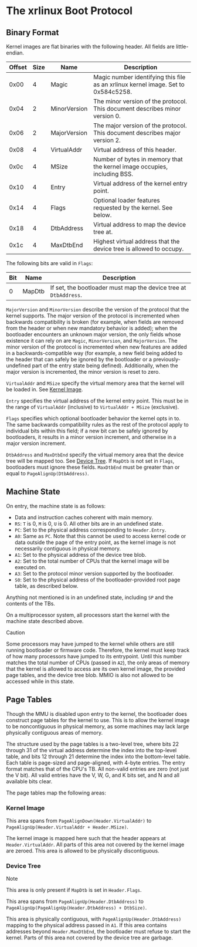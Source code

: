 # The xrlinux Boot Protocol

## Binary Format

Kernel images are flat binaries with the following header. All fields are little-endian.

| Offset | Size | Name         | Description                                                                       |
|--------|------|--------------|-----------------------------------------------------------------------------------|
| 0x00   | 4    | Magic        | Magic number identifying this file as an xrlinux kernel image. Set to 0x584c5258. |
| 0x04   | 2    | MinorVersion | The minor version of the protocol. This document describes minor version 0.       |
| 0x06   | 2    | MajorVersion | The major version of the protocol. This document describes major version 2.       |
| 0x08   | 4    | VirtualAddr  | Virtual address of this header.                                                   |
| 0x0c   | 4    | MSize        | Number of bytes in memory that the kernel image occupies, including BSS.          |
| 0x10   | 4    | Entry        | Virtual address of the kernel entry point.                                        |
| 0x14   | 4    | Flags        | Optional loader features requested by the kernel. See below.                      |
| 0x18   | 4    | DtbAddress   | Virtual address to map the device tree at.                                        |
| 0x1c   | 4    | MaxDtbEnd    | Highest virtual address that the device tree is allowed to occupy.                |

The following bits are valid in `Flags`:

| Bit | Name   | Description                                                      |
|-----|--------|------------------------------------------------------------------|
| 0   | MapDtb | If set, the bootloader must map the device tree at `DtbAddress`. |

`MajorVersion` and `MinorVersion` describe the version of the protocol that the kernel supports. The major version of
the protocol is incremented when backwards compatibility is broken (for example, when fields are removed from
the header or when new mandatory behavior is added); when the bootloader encounters an unknown major version, the only
fields whose existence it can rely on are `Magic`, `MinorVersion`, and `MajorVersion`. The minor version of the protocol
is incremented when new features are added in a backwards-compatible way (for example, a new field being added to the
header that can safely be ignored by the bootloader or a previously-undefined part of the entry state being defined).
Additionally, when the major version is incremented, the minor version is reset to zero.

`VirtualAddr` and `MSize` specify the virtual memory area that the kernel will be loaded in. See
[Kernel Image](#kernel-image).

`Entry` specifies the virtual address of the kernel entry point. This must be in the range of `VirtualAddr` (inclusive)
to `VirtualAddr + MSize` (exclusive).

`Flags` specifies which optional bootloader behavior the kernel opts in to. The same backwards compatibility rules as
the rest of the protocol apply to individual bits within this field; if a new bit can be safely ignored by bootloaders,
it results in a minor version increment, and otherwise in a major version increment.

`DtbAddress` and `MaxDtbEnd` specify the virtual memory area that the device tree will be mapped too. See
[Device Tree](#device-tree). If `MapDtb` is not set in `Flags`, bootloaders must ignore these fields. `MaxDtbEnd` must
be greater than or equal to `PageAlignUp(DtbAddress)`.

## Machine State

On entry, the machine state is as follows:
- Data and instruction caches coherent with main memory.
- `RS`: `T` is 0, `M` is 0, `U` is 0. All other bits are in an undefined state.
- `PC`: Set to the physical address corresponding to `Header.Entry`.
- `A0`: Same as `PC`. Note that this cannot be used to access kernel code or data outside the page of the entry point, 
  as the kernel image is not necessarily contiguous in physical memory.
- `A1`: Set to the physical address of the device tree blob.
- `A2`: Set to the total number of CPUs that the kernel image will be executed on.
- `A3`: Set to the protocol minor version supported by the bootloader.
- `S0`: Set to the physical address of the bootloader-provided root page table, as described below.

Anything not mentioned is in an undefined state, including `SP` and the contents of the TBs.

On a multiprocessor system, all processors start the kernel with the machine state described above.

> [!CAUTION]
> Some processors may have jumped to the kernel while others are still running bootloader or firmware code.
> Therefore, the kernel must keep track of how many processors have jumped to its entrypoint. Until this number matches
> the total number of CPUs (passed in `A2`), the only areas of memory that the kernel is allowed to access are its own
> kernel image, the provided page tables, and the device tree blob. MMIO is also not allowed to be accessed while in
> this state.

## Page Tables

Though the MMU is disabled upon entry to the kernel, the bootloader does construct page tables for the kernel to use.
This is to allow the kernel image to be noncontiguous in physical memory, as some machines may lack large physically
contiguous areas of memory.

The structure used by the page tables is a two-level tree, where bits 22 through 31 of the virtual address determine the
index into the top-level table, and bits 12 through 21 determine the index into the bottom-level table. Each table is
page-sized and page-aligned, with 4-byte entries. The entry format matches that of the CPU's TB. All non-valid entries
are zero (not just the V bit). All valid entries have the V, W, G, and K bits set, and N and all available bits clear.

The page tables map the following areas:

### Kernel Image

This area spans from `PageAlignDown(Header.VirtualAddr)` to `PageAlignUp(Header.VirtualAddr + Header.MSize)`.

The kernel image is mapped here such that the header appears at `Header.VirtualAddr`. All parts of this area not covered
by the kernel image are zeroed. This area is allowed to be physically discontiguous.

### Device Tree

> [!NOTE]
> This area is only present if `MapDtb` is set in `Header.Flags`.

This area spans from `PageAlignUp(Header.DtbAddress)` to `PageAlignUp(PageAlignUp(Header.DtbAddress) + DtbSize)`.

This area is physically contiguous, with `PageAlignUp(Header.DtbAddress)` mapping to the physical address passed in
`A1`. If this area contains addresses beyond `Header.MaxDtbEnd`, the bootloader must refuse to start the kernel. Parts
of this area not covered by the device tree are garbage.
